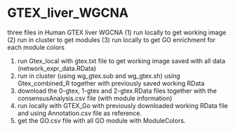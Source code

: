# GTEX_liver_WGCNA


three files in Human GTEX liver WGCNA
(1)  run locally to get working image
(2)  run in cluster to get modules
(3)  run locally to get GO enrichment for each module colors  



1. run Gtex_local with gtex.txt file to get working image saved with all data (network_expr_data.RData)
2. run in cluster (using wg_gtex.sub and wg_gtex.sh)  using Gtex_combined_R together with previously saved working RData
3. download the 0-gtex, 1-gtex and 2-gtex.RData files together with the consensusAnalysis.csv file (with module information)
4. run locally with GTEX_Go with previously downloaded working RData file and using Annotation.csv file as reference.
5. get the GO.csv file with all GO module with ModuleColors.
